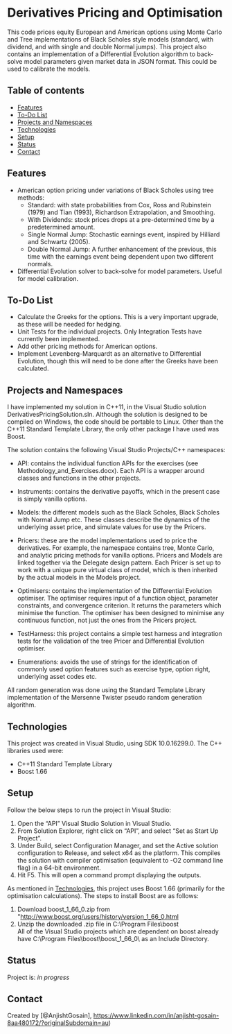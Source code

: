 # Derivatives Pricing and Optimisation

This code prices equity European and American options using Monte Carlo and Tree implementations of Black Scholes style models (standard, with dividend, and with single and double Normal jumps). This project also contains an implementation of a Differential Evolution algorithm to back-solve model parameters given market data in JSON format. This could be used to calibrate the models.


## Table of contents
* [Features](#features)
* [To-Do List](#to-do-list)
* [Projects and Namespaces](#projects-and-namespaces)
* [Technologies](#technologies)
* [Setup](#setup)
* [Status](#status)
* [Contact](#contact)


## Features
* American option pricing under variations of Black Scholes using tree methods:
    * Standard: with state probabilities from Cox, Ross and Rubinstein (1979) and Tian (1993), Richardson Extrapolation, and Smoothing. 
    * With Dividends: stock prices drops at a pre-determined time by a predetermined amount.
    * Single Normal Jump: Stochastic earnings event, inspired by Hilliard and Schwartz (2005).
    * Double Normal Jump: A further enhancement of the previous, this time with the earnings event being dependent upon two different normals.  
* Differential Evolution solver to back-solve for model parameters. Useful for model calibration.

## To-Do List
* Calculate the Greeks for the options. This is a very important upgrade, as these will be needed for hedging.
* Unit Tests for the individual projects. Only Integration Tests have currently been implemented.
* Add other pricing methods for American options.
* Implement Levenberg-Marquardt as an alternative to Differential Evolution, though this will need to be done after the Greeks have been calculated. 


## Projects and Namespaces

I have implemented my solution in C++11, in the Visual Studio solution DerivativesPricingSolution.sln. Although the solution is designed to be compiled on Windows, the code should be portable to Linux. Other than the C++11 Standard Template Library, the only other package I have used was Boost. 

The solution contains the following Visual Studio Projects/C++ namespaces:

* API: contains the individual function APIs for the exercises (see Methodology_and_Exercises.docx). Each API is a wrapper around classes and functions in the other projects.

* Instruments: contains the derivative payoffs, which in the present case is simply vanilla options.

* Models: the different models such as the Black Scholes, Black Scholes with Normal Jump etc. These classes describe the dynamics of the underlying asset price, and simulate values for use by the Pricers.

* Pricers: these are the model implementations used to price the derivatives. For example, the namespace contains tree, Monte Carlo, and analytic pricing methods for vanilla options. Pricers and Models are linked together via the Delegate design pattern. Each Pricer is set up to work with a unique pure virtual class of model, which is then inherited by the actual models in the Models project.

* Optimisers: contains the implementation of the Differential Evolution optimiser. The optimiser requires input of a function object, parameter constraints, and convergence criterion. It returns the parameters which minimise the function. The optimiser has been designed to minimise any continuous function, not just the ones from the Pricers project.

* TestHarness: this project contains a simple test harness and integration tests for the validation of the tree Pricer and Differential Evolution optimiser.

* Enumerations: avoids the use of strings for the identification of commonly used option features such as exercise type, option right, underlying asset codes etc.

All random generation was done using the Standard Template Library implementation of the Mersenne Twister pseudo random generation algorithm.


## Technologies
This project was created in Visual Studio, using SDK 10.0.16299.0. The C++ libraries used were:

* C++11 Standard Template Library
* Boost 1.66


## Setup
Follow the below steps to run the project in Visual Studio:

1. Open the “API” Visual Studio Solution in Visual Studio.
2. From Solution Explorer, right click on “API”, and select “Set as Start Up Project”.
3. Under Build, select Configuration Manager, and set the Active solution configuration to Release, and select x64 as the platform. This compiles the solution with compiler optimisation (equivalent to -O2 command line flag) in a 64-bit environment.
4. Hit F5. This will open a command prompt displaying the outputs.

As mentioned in [Technologies](#technologies), this project uses Boost 1.66 (primarily for the optimisation calculations). The steps to install Boost are as follows:

1. Download boost_1_66_0.zip from "http://www.boost.org/users/history/version_1_66_0.html
2. Unzip the downloaded .zip file in C:\Program Files\boost\
All of the Visual Studio projects which are dependent on boost already have C:\Program Files\boost\boost_1_66_0\ as an Include Directory.


## Status
Project is: _in progress_


## Contact
Created by [@AnjishtGosain], https://www.linkedin.com/in/anjisht-gosain-8aa480172/?originalSubdomain=au)




